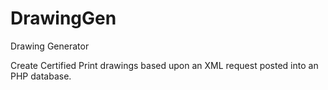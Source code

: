 # DrawingGen
Drawing Generator

Create Certified Print drawings based upon an XML request posted into an PHP database.
